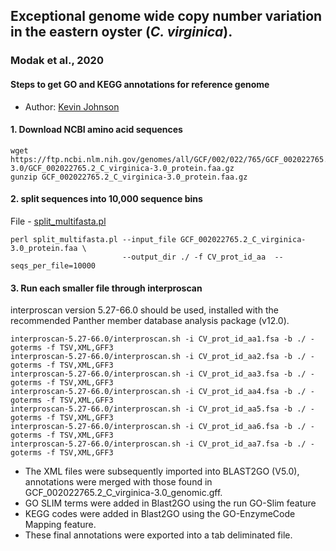 ## Exceptional genome wide copy number variation in the eastern oyster (*C. virginica*). 
### Modak et al., 2020

#### Steps to get GO and KEGG annotations for reference genome
- Author: [Kevin Johnson](https://github.com/drkmj)

#### 1. Download NCBI amino acid sequences

```shell
wget https://ftp.ncbi.nlm.nih.gov/genomes/all/GCF/002/022/765/GCF_002022765.2_C_virginica-3.0/GCF_002022765.2_C_virginica-3.0_protein.faa.gz
gunzip GCF_002022765.2_C_virginica-3.0_protein.faa.gz
```

#### 2. split sequences into 10,000 sequence bins

File - [split_multifasta.pl](split_multifasta.pl)

```shell
perl split_multifasta.pl --input_file GCF_002022765.2_C_virginica-3.0_protein.faa \
                         --output_dir ./ -f CV_prot_id_aa  --seqs_per_file=10000
```

#### 3. Run each smaller file through interproscan

interproscan version 5.27-66.0 should be used, installed with the recommended Panther member database analysis package (v12.0).

```shell
interproscan-5.27-66.0/interproscan.sh -i CV_prot_id_aa1.fsa -b ./ -goterms -f TSV,XML,GFF3
interproscan-5.27-66.0/interproscan.sh -i CV_prot_id_aa2.fsa -b ./ -goterms -f TSV,XML,GFF3
interproscan-5.27-66.0/interproscan.sh -i CV_prot_id_aa3.fsa -b ./ -goterms -f TSV,XML,GFF3
interproscan-5.27-66.0/interproscan.sh -i CV_prot_id_aa4.fsa -b ./ -goterms -f TSV,XML,GFF3
interproscan-5.27-66.0/interproscan.sh -i CV_prot_id_aa5.fsa -b ./ -goterms -f TSV,XML,GFF3
interproscan-5.27-66.0/interproscan.sh -i CV_prot_id_aa6.fsa -b ./ -goterms -f TSV,XML,GFF3
interproscan-5.27-66.0/interproscan.sh -i CV_prot_id_aa7.fsa -b ./ -goterms -f TSV,XML,GFF3
```

- The XML files were subsequently imported into BLAST2GO (V5.0), annotations were merged with those found in GCF_002022765.2_C_virginica-3.0_genomic.gff.
- GO SLIM terms were added in Blast2GO using the run GO-Slim feature
- KEGG codes were added in Blast2GO using the GO-EnzymeCode Mapping feature.
- These final annotations were exported into a tab deliminated file.

